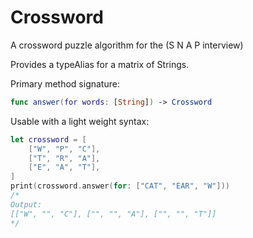 # Crossword
A crossword puzzle algorithm for the (S N A P interview)

Provides a typeAlias for a matrix of Strings.  

Primary method signature: 

```Swift
func answer(for words: [String]) -> Crossword
```

Usable with a light weight syntax: 

```Swift
let crossword = [
    ["W", "P", "C"],
    ["T", "R", "A"],
    ["E", "A", "T"],
]
print(crossword.answer(for: ["CAT", "EAR", "W"]))
/*
Output: 
[["W", "", "C"], ["", "", "A"], ["", "", "T"]]
*/
```
